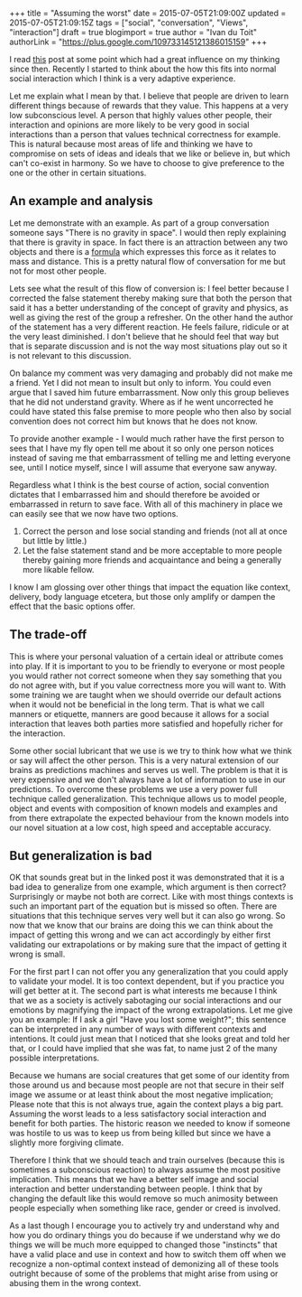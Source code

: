 +++
title = "Assuming the worst"
date = 2015-07-05T21:09:00Z
updated = 2015-07-05T21:09:15Z
tags = ["social", "conversation", "Views", "interaction"]
draft = true
blogimport = true
author = "Ivan du Toit"
authorLink = "https://plus.google.com/109733145121386015159"
+++

I read <a href="http://lesswrong.com/lw/dr/generalizing_from_one_example/" target="_blank">this</a> post at some point which had a great influence on my thinking since then. Recently I started to think about the how this fits into normal social interaction which I think is a very adaptive experience.

Let me explain what I mean by that. I believe that people are driven to learn different things because of rewards that they value. This happens at a very low subconscious level. A person that highly values other people, their interaction and opinions are more likely to be very good in social interactions than a person that values technical correctness for example. This is natural because most areas of life and thinking we have to compromise on sets of ideas and ideals that we like or believe in, but which can't co-exist in harmony. So we have to choose to give preference to the one or the other in certain situations.

<h2>An example and analysis</h2>
Let me demonstrate with an example. As part of a group conversation someone says "There is no gravity in space". I would then reply explaining that there is gravity in space. In fact there is an attraction between any two objects and there is a <a href="https://en.wikipedia.org/wiki/Newton's_law_of_universal_gravitation">formula</a> which expresses this force as it relates to mass and distance. This is a pretty natural flow of conversation for me but not for most other people.

Lets see what the result of this flow of conversion is: I feel better because I corrected the false statement thereby making sure that both the person that said it has a better understanding of the concept of gravity and physics, as well as giving the rest of the group a refresher. On the other hand the author of the statement has a very different reaction. He feels failure, ridicule or at the very least diminished. I don't believe that he should feel that way but that is separate discussion and is not the way most situations play out so it is not relevant to this discussion.

On balance my comment was very damaging and probably did not make me a friend. Yet I did not mean to insult but only to inform. You could even argue that I saved him future embarrassment. Now only this group believes that he did not understand gravity. Where as if he went uncorrected he could have stated this false premise to more people who then also by social convention does not correct him but knows that he does not know.

To provide another example - I would much rather have the first person to sees that I have my fly open tell me about it so only one person notices instead of saving me that embarrassment of telling me and letting everyone see, until I notice myself, since I will assume that everyone saw anyway.

Regardless what I think is the best course of action, social convention dictates that I embarrassed him and should therefore be avoided or embarrassed in return to save face. With all of this machinery in place we can easily see that we now have two options.
<ol>
    <li>Correct the person and lose social standing and friends (not all at once but little by little.)</li>
    <li>Let the false statement stand and be more acceptable to more people thereby gaining more friends and acquaintance and being a generally more likable fellow.</li>
</ol>

I know I am glossing over other things that impact the equation like context, delivery, body language etcetera, but those only amplify or dampen the effect that the basic options offer.

<h2>The trade-off</h2>
This is where your personal valuation of a certain ideal or attribute comes into play. If it is important to you to be friendly to everyone or most people you would rather not correct someone when they say something that you do not agree with, but if you value correctness more you will want to. With some training we are taught when we should override our default actions when it would not be beneficial in the long term. That is what we call manners or etiquette, manners are good because it allows for a social interaction that leaves both parties more satisfied and hopefully richer for the interaction.

Some other social lubricant that we use is we try to think how what we think or say will affect the other person. This is a very natural extension of our brains as predictions machines and serves us well. The problem is that it is very expensive and we don't always have a lot of information to use in our predictions. To overcome these problems we use a very power full technique called generalization. This technique allows us to model people, object and events with composition of known models and examples and from there extrapolate the expected behaviour from the known models into our novel situation at a low cost, high speed and acceptable accuracy.

<h2>But generalization is bad</h2>
OK that sounds great but in the linked post it was demonstrated that it is a bad idea to generalize from one example, which argument is then correct? Surprisingly or maybe not both are correct. Like with most things contexts is such an important part of the equation but is missed so often. There are situations that this technique serves very well but it can also go wrong. So now that we know that our brains are doing this we can think about the impact of getting this wrong and we can act accordingly by either first validating our extrapolations or by making sure that the impact of getting it wrong is small.

For the first part I can not offer you any generalization that you could apply to validate your model. It is too context dependent, but if you practice you will get better at it. The second part is what interests me because I think that we as a society is actively sabotaging our social interactions and our emotions by magnifying the impact of the wrong extrapolations. Let me give you an example: If I ask a girl "Have you lost some weight?"; this sentence can be interpreted in any number of ways with different contexts and intentions. It could just mean that I noticed that she looks great and told her that, or I could have implied that she was fat, to name just 2 of the many possible interpretations.

Because we humans are social creatures that get some of our identity from those around us and because most people are not that secure in their self image we assume or at least think about the most negative implication; Please note that this is not always true, again the context plays a big part. Assuming the worst leads to a less satisfactory social interaction and benefit for both parties. The historic reason we needed to know if someone was hostile to us was to keep us from being killed but since we have a slightly more forgiving climate.

Therefore I think that we should teach and train ourselves (because this is sometimes a subconscious reaction) to always assume the most positive implication. This means that we have a better self image and social interaction and better understanding between people. I think that by changing the default like this would remove so much animosity between people especially when something like race, gender or creed is involved.

As a last though I encourage you to actively try and understand why and how you do ordinary things you do because if we understand why we do things we will be much more equipped to changed those "instincts" that have a valid place and use in context and how to switch them off when we recognize a non-optimal context instead of demonizing all of these tools outright because of some of the problems that might arise from using or abusing them in the wrong context.
